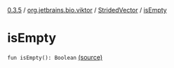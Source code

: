 [0.3.5](../../index.md) / [org.jetbrains.bio.viktor](../index.md) / [StridedVector](index.md) / [isEmpty](.)

# isEmpty

`fun isEmpty(): Boolean` [(source)](https://github.com/JetBrains-Research/viktor/blob/0.3.5/src/main/kotlin/org/jetbrains/bio/viktor/StridedVector.kt#L424)